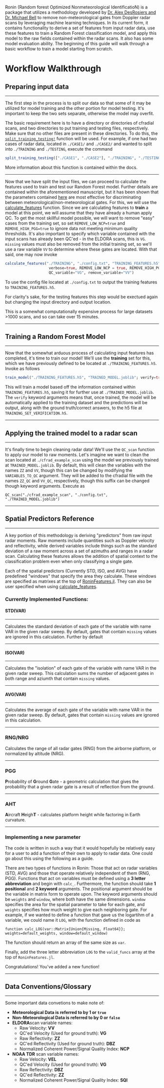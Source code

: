 
Ronin (Random forest Optimized Nonmeteorological IdentificatioN) is a package that utilizes a methodology developed by [Dr. Alex DesRosiers and Dr. Michael Bell](https://journals.ametsoc.org/view/journals/aies/aop/AIES-D-23-0064.1/AIES-D-23-0064.1.xml) to remove non-meteorological gates from Doppler radar scans by leveraging machine learning techniques. In its current form, it contains functionality to derive a set of features from input radar data, use these features to train a Random Forest classification model, and apply this model to the raw fields contained within the radar scans. It also has some model evaluation ability. The beginning of this guide will walk through a basic workflow to train a model starting from scratch.  



# Workflow Walkthrough 

## Preparing input data 

---

The first step in the process is to split our data so that some of it may be utilized for model training and the other portion for model testing. It's important to keep the two sets separate, otherwise the model may overfit. 

The basic requirement here is to have a directory or directories of cfradial scans, and two directories to put training and testing files, respectively. Make sure that no other files are present in these directories. To do this, the [`split_training_testing!`](https://github.com/irslushy/Ronin.jl/blob/259aa4d306e09fedf9d4208bcc8a584fbabd89a2/src/Ronin.jl#L612) function will be used. For example, if one had two cases of radar data, located in `./CASE1/` and `./CASE2/` and wanted to split into `./TRAINING` and `./TESTING`, execute the command 

```julia
split_training_testing(["./CASE1", "./CASE2"], "./TRAINING", "./TESTING")
```

More information about this function is contained within the docs. 

--- 

Now that we have split the input files, we can proceed to calculate the features used to train and test our Random Forest model. Further details are contained within the aforementioned manuscript, but it has been shown that the parameters contained [here](https://github.com/irslushy/Ronin.jl/blob/259aa4d306e09fedf9d4208bcc8a584fbabd89a2/MODELS/DesRosiers_Bell_23/config.txt) are most effective for discriminating between meteorological/non-meteorological gates. For this, we will use the [calculate_features](https://github.com/irslushy/Ronin.jl/blob/259aa4d306e09fedf9d4208bcc8a584fbabd89a2/src/Ronin.jl#L96-L181) function. Since we are calculating features to **train** a model at this point, we will assume that they have already a human apply QC. To get the most skillful model possible, we will want to remove "easy" cases from the training set, so set `REMOVE_LOW_NCP=true` and `REMOVE_HIGH_PGG=true` to ignore data not meeting minimum quality thresholds. It's also important to specify which variable contained with the input scans has already been QC'ed - in the ELDORA scans, this is `VG`. `missing` values must also be removed from the initial training set, so we'll use a raw variable `VV` to determine where these gates are located. With that said, one may now invoke 

```julia
calculate_features("./TRAINING", "./config.txt", "TRAINING_FEATURES.h5", true;
                    verbose=true, REMOVE_LOW_NCP = true, REMOVE_HIGH_PGG=true,
                    QC_variable="VG", remove_variable="VV")
```

To use the config file located at `./config.txt` to output the training features to `TRAINING_FEATURES.h5`. 

For clarity's sake, for the testing features this step would be exectued again but changing the input directory and output location. 

This is a somewhat computationally expensive process for large datasets >1000 scans, and so can take over 15 minutes. 

---

## Training a Random Forest Model 
---

Now that the somewhat arduous process of calculating input features has completed, it's time to train our model! We'll use the **training** set for this, which we have previously defined to be located at `./TRAINING_FEATURES.h5`. Invoke as follows

```julia
train_model("./TRAINING_FEATURES.h5", "TRAINED_MODEL.joblib"; verify=true, verify_out="TRAINING_SET_VERIFICATION.h5")
```

This will train a model based off the information contained within `TRAINING_FEATURES.h5`, saving it for further use at `./TRAINED_MODEL.joblib`. The `verify` keyword arguments means that, once trained, the model will be automatically applied to the training dataset and the predictions will be output, along with the ground truth/correct answers, to the h5 file at `TRAINING_SET_VERIFICATION.h5`.   


---
## Applying the trained model to a radar scan   
---
  


It's finally time to begin cleaning radar data! We'll use the `QC_scan` function to apply our model to raw moments. Let's imagine we want to clean the scan located at `./cfrad_example_scan` using the model we previously trained at `TRAINED_MODEL.joblib`. By default, this will clean the variables with the names `ZZ` and `VV`, though this can be changed by modifying the `VARIABLES_TO_QC` argument. They will be added to the cfradial file with the names `ZZ_QC` and `VV_QC`, respectively, though this suffix can be changed though keyword arguments. Execute as  

```
QC_scan("./cfrad_example_scan", "./config.txt", "./TRAINED_MODEL.joblib")
```

---
## Spatial Predictors Reference 
---

A key portion of this methodology is deriving "predictors" from raw input radar moments. Raw moments include quantities such as Doppler velocity and reflectivity, while derived variables include things such as the standard deviation of a raw moment across a set of azimuths and ranges in a radar scan. Calculating these features allows the addition of spatial context to the classification problem even when only classifying a single gate. 

Each of the spatial predictors (Currently STD, ISO, and AVG) have predefined "windows" that specify the area they calculate. These windows are specified as matrixes at the top of [RoninFeatures.jl](https://github.com/irslushy/Ronin.jl/blob/main/src/RoninFeatures.jl). They can also be user specified when using [calculate_features](https://irslushy.github.io/Ronin.jl/dev/api.html#Ronin.calculate_features-Tuple{String,%20Vector{String},%20Vector{Matrix{Union{Missing,%20Float64}}},%20String,%20Bool}). &nbsp;


### Currently Implemented Functions:   

#### **STD(VAR)**
--- 
Calculates the standard deviation of each gate of the variable with name VAR in the given radar sweep. By default, gates that contain `missing` values are ignored in this calculation. Further by default 

---

#### **ISO(VAR)**
--- 
Calculates the "isolation" of each gate of the variable with name VAR in the given radar sweep. This calculation sums the number of adjacent gates in both range and aziumth that contain `missing` values. 

---
#### **AVG(VAR)**
---
Calculates the average of each gate of the variable with name VAR in the given radar sweep. By default, gates that contain `missing` values are ignored in this calculation. 

---
### **RNG/NRG**
Calculates the range of all radar gates (RNG) from the airborne platform, or normalized by altitude (NRG). 
___ 
### **PGG**
**P**robability of **G**round **G**ate - a geometric calculation that gives the probability that a given radar gate is a result of reflection from the ground. 
___

### **AHT**
**A**ircraft **H**eigh**T** - calculates platform height while factoring in Earth curvature. 
___ 


### **Implementing a new parameter**

The code is written in such a way that it would hopefully be relatively easy for a user to add a function of their own to apply to radar data. One could go about this using the following as a guide.    


There are two types of functions in Ronin: Those that act on radar variables (STD, AVG) and those that operate relatively independent of them (RNG, PGG). Functions that act on variables must be defined using a **3 letter abbreviation** and begin with `calc_`. Furthermore, the function should take **1 positional** and **2 keyword** arguments. The positional argument should be the variable in matrix form to operate upon. The keyword arguments should be `weights` and `window`, where both have the same dimensions. `window` specifies the area for the spatial parameter to take for each gate, and `weights` specifies how much weight to give each neighboring gate. For example, if we wanted to define a function that gave us the logartihm of a variable, we could name it `LOG`, with the function defined in code as

```
function calc_LOG(var::Matrix{Union{Missing, Float64}}; weights=default_weights, window=default_window)
```

The function should return an array of the same size as `var`. 

Finally, add the three letter abbreviation `LOG` to the `valid_funcs` array at the top of `RoninFeatures.jl`. 

Congratulations! You've added a new function! 

---
## Data Conventions/Glossary 
---
Some important data convetions to make note of: 

* **Meteorological Data is referred to by 1 or `true`**
* **Non-Meteorological Data is referred to by 0 or `false`**
* **ELDORA**scan variable names: 
    * Raw Velocity: **VV**
    * QC'ed Velocity (Used for ground truth): **VG**
    * Raw Reflectivity: **ZZ**
    * QC'ed Reflectivity (Used for ground truth): **DBZ**
    * Normalized Coherent Power/Signal Quality Index: **NCP**
* **NOAA TDR** scan variable names: 
    * Raw Velocity: **VEL**
    * QC'ed Velocity (Used for ground truth): **VG**
    * Raw Reflectivity: **DBZ**
    * QC'ed Reflectivity: **ZZ**
    * Normalized Coherent Power/Signal Quality Index: **SQI**
